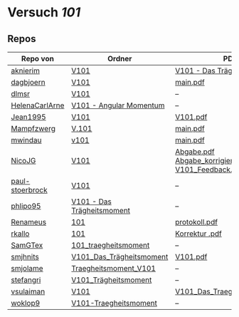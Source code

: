 # Versuch *101*

## Repos

|                 Repo von                 |                                                                         Ordner                                                                         |                                                                                                                                                      PDFs                                                                                                                                                      |
|------------------------------------------|--------------------------------------------------------------------------------------------------------------------------------------------------------|----------------------------------------------------------------------------------------------------------------------------------------------------------------------------------------------------------------------------------------------------------------------------------------------------------------|
|[aknierim](../repo/aknierim)              |[V101](https://github.com/aknierim/AP/tree/master/WiSe/V101)                                                                                            |[V101 - Das Trägheitsmoment.pdf](https://github.com/aknierim/AP/blob/master/Protokolle/V101%20-%20Das%20Tr%C3%A4gheitsmoment.pdf)                                                                                                                                                                               |
|[dagbjoern](../repo/dagbjoern)            |[V101](https://github.com/dagbjoern/AP-Physik/tree/master/V101)                                                                                         |[main.pdf](https://github.com/dagbjoern/AP-Physik/blob/master/V101/main.pdf)                                                                                                                                                                                                                                    |
|[dlmsr](../repo/dlmsr)                    |[V101](https://github.com/dlmsr/praktikum/tree/master/V101)                                                                                             |–                                                                                                                                                                                                                                                                                                               |
|[HelenaCarlArne](../repo/HelenaCarlArne)  |[V101 - Angular Momentum](https://github.com/HelenaCarlArne/ProtokolleAP/tree/master/V101%20-%20Angular%20Momentum)                                     |–                                                                                                                                                                                                                                                                                                               |
|[Jean1995](../repo/Jean1995)              |[V101](https://github.com/Jean1995/Praktikum/tree/master/V101)                                                                                          |[V101.pdf](https://github.com/Jean1995/Praktikum/blob/master/Protokolle_Fertig/V101.pdf)                                                                                                                                                                                                                        |
|[Mampfzwerg](../repo/Mampfzwerg)          |[V.101](https://github.com/Mampfzwerg/Praktikum/tree/master/V.101)                                                                                      |[main.pdf](https://github.com/Mampfzwerg/Praktikum/blob/master/V.101/latex-template/main.pdf)                                                                                                                                                                                                                   |
|[mwindau](../repo/mwindau)                |[v101](https://github.com/mwindau/praktikum/tree/master/v101)                                                                                           |[main.pdf](https://github.com/mwindau/praktikum/blob/master/v101/main.pdf)                                                                                                                                                                                                                                      |
|[NicoJG](../repo/NicoJG)                  |[V101](https://github.com/NicoJG/Anfaengerpraktikum/tree/master/V101)                                                                                   |[Abgabe.pdf](https://github.com/NicoJG/Anfaengerpraktikum/blob/master/V101/Abgabe.pdf)<br/>[Abgabe_korrigiert.pdf](https://github.com/NicoJG/Anfaengerpraktikum/blob/master/V101/Abgabe_korrigiert.pdf)<br/>[V101_Feedback.pdf](https://github.com/NicoJG/Anfaengerpraktikum/blob/master/V101/V101_Feedback.pdf)|
|[paul-stoerbrock](../repo/paul-stoerbrock)|[V101](https://github.com/paul-stoerbrock/Praktikum/tree/master/V101)                                                                                   |–                                                                                                                                                                                                                                                                                                               |
|[phlipo95](../repo/phlipo95)              |[V101 - Das Trägheitsmoment](https://github.com/phlipo95/AP-Praktikum/tree/master/V101%20-%20Das%20Tr%C3%A4gheitsmoment)                                |–                                                                                                                                                                                                                                                                                                               |
|[Renameus](../repo/Renameus)              |[101](https://github.com/Renameus/PhysikPraktikum1/tree/master/Versuche/101)                                                                            |[protokoll.pdf](https://github.com/Renameus/PhysikPraktikum1/blob/master/Versuche/101/protokoll.pdf)                                                                                                                                                                                                            |
|[rkallo](../repo/rkallo)                  |[101](https://github.com/rkallo/APWS1718/tree/master/101)                                                                                               |[Korrektur .pdf](https://github.com/rkallo/APWS1718/blob/master/101/Korrektur%20.pdf)                                                                                                                                                                                                                           |
|[SamGTex](../repo/SamGTex)                |[101_traegheitsmoment](https://github.com/SamGTex/Physik_Praktikum_Samuel_Max/tree/master/101_traegheitsmoment)                                         |–                                                                                                                                                                                                                                                                                                               |
|[smjhnits](../repo/smjhnits)              |[V101_Das_Trägheitsmoment](https://github.com/smjhnits/Praktikum_TU_D_16-17/tree/master/Anf%C3%A4ngerpraktikum/Protokolle/V101_Das_Tr%C3%A4gheitsmoment)|[V101.pdf](https://github.com/smjhnits/Praktikum_TU_D_16-17/blob/master/Anf%C3%A4ngerpraktikum/Fertige%20Protokolle/V101.pdf)                                                                                                                                                                                   |
|[smjolame](../repo/smjolame)              |[Traegheitsmoment_V101](https://github.com/smjolame/Praktikum_1/tree/master/Traegheitsmoment_V101)                                                      |–                                                                                                                                                                                                                                                                                                               |
|[stefangri](../repo/stefangri)            |[V101_Trägheitsmoment](https://github.com/stefangri/s_s_productions/tree/master/PHY341/V101_Tr%C3%A4gheitsmoment)                                       |–                                                                                                                                                                                                                                                                                                               |
|[vsulaiman](../repo/vsulaiman)            |[V101](https://github.com/vsulaiman/Praktikum/tree/master/WS1617/V101)                                                                                  |[V101_Das_Traegheitsmoment.pdf](https://github.com/vsulaiman/Praktikum/blob/master/AP%20Protokolle/V101_Das_Traegheitsmoment.pdf)                                                                                                                                                                               |
|[woklop9](../repo/woklop9)                |[V101-Traegheitsmoment](https://github.com/woklop9/Anfaengerpraktikum/tree/master/V101-Traegheitsmoment)                                                |–                                                                                                                                                                                                                                                                                                               |
